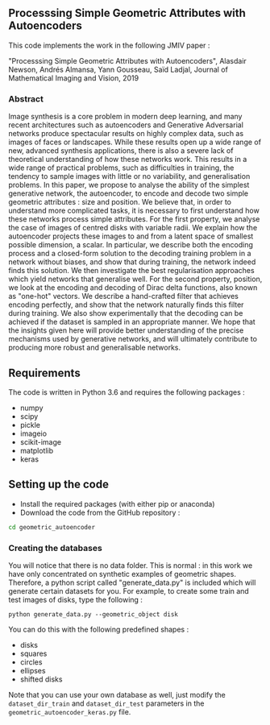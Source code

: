 ## Processsing Simple Geometric Attributes with Autoencoders

This code implements the work in the following JMIV paper :

"Processsing Simple Geometric Attributes with Autoencoders", Alasdair Newson, Andrés Almansa, Yann Gousseau, Saïd Ladjal, Journal of Mathematical Imaging and Vision, 2019

### Abstract

Image synthesis is a core problem in modern deep learning, and many recent architectures such as autoencoders and Generative Adversarial networks produce spectacular results on highly complex data, such as images of faces or landscapes. While these results open up a wide range of new, advanced synthesis applications, there is also a severe lack of theoretical understanding of how these networks work. This results in a wide range of practical problems, such as difficulties in training, the tendency to sample images with little or no variability, and generalisation problems. In this paper, we propose to analyse the ability of the simplest generative network, the autoencoder, to encode and decode two simple geometric attributes : size and position. We believe that, in order to understand more complicated tasks, it is necessary to first understand how these networks process simple attributes. For the first property, we analyse the case of images of centred disks with variable radii. We explain how the autoencoder projects these images to and from a latent space of smallest possible dimension, a scalar. In particular, we describe both the encoding process and a closed-form solution to the decoding training problem in a network without biases, and show that during training, the network indeed finds this solution. We then investigate the best regularisation approaches which yield networks that generalise well. For the second property, position, we look at the encoding and decoding of Dirac delta functions, also known as "one-hot" vectors. We describe a hand-crafted filter that achieves encoding perfectly, and show that the network naturally finds this filter during training. We also show experimentally that the decoding can be achieved if the dataset is sampled in an appropriate manner. We hope that the insights given here will provide better understanding of the precise mechanisms used by generative networks, and will ultimately contribute to producing more robust and generalisable networks.


## Requirements
The code is written in Python 3.6 and requires the following packages :
* numpy
* scipy
* pickle
* imageio
* scikit-image
* matplotlib
* keras


## Setting up the code
* Install the required packages (with either pip or anaconda)
* Download the code from the GitHub repository :
```bash git clone https://github.com/alasdairnewson/geometric_autoencoder
cd geometric_autoencoder
```

### Creating the databases

You will notice that there is no data folder. This is normal : in this work we have only concentrated on synthetic examples of geometric shapes. Therefore, a python script called "generate_data.py" is included which will generate certain datasets for you. For example, to create some train and test images of disks, type the following :

```
python generate_data.py --geometric_object disk
```

You can do this with the following predefined shapes :
* disks
* squares
* circles
* ellipses
* shifted disks

Note that you can use your own database as well, just modify the ```dataset_dir_train``` and  ```dataset_dir_test``` parameters in the ```geometric_autoencoder_keras.py``` file.